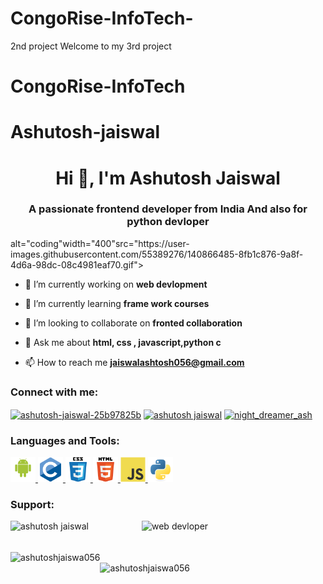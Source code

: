 # CongoRise-InfoTech-
2nd project
Welcome to my 3rd project
# CongoRise-InfoTech
# Ashutosh-jaiswal
<h1 align="center">Hi 👋, I'm Ashutosh Jaiswal</h1>
<h3 align="center">A passionate frontend developer from India And also for python devloper</h3>
<img align="right"> alt="coding"width="400"src="https://user-images.githubusercontent.com/55389276/140866485-8fb1c876-9a8f-4d6a-98dc-08c4981eaf70.gif"> 

- 🔭 I’m currently working on **web devlopment**

- 🌱 I’m currently learning **frame work courses**

- 👯 I’m looking to collaborate on **fronted collaboration**

- 💬 Ask me about **html, css , javascript,python c**

- 📫 How to reach me **jaiswalashtosh056@gmail.com**

<h3 align="left">Connect with me:</h3>
<p align="left">
<a href="https://linkedin.com/in/ashutosh-jaiswal-25b97825b" target="blank"><img align="center" src="https://raw.githubusercontent.com/rahuldkjain/github-profile-readme-generator/master/src/images/icons/Social/linked-in-alt.svg" alt="ashutosh-jaiswal-25b97825b" height="30" width="40" /></a>
<a href="https://fb.com/ashutosh jaiswal" target="blank"><img align="center" src="https://raw.githubusercontent.com/rahuldkjain/github-profile-readme-generator/master/src/images/icons/Social/facebook.svg" alt="ashutosh jaiswal" height="30" width="40" /></a>
<a href="https://instagram.com/night_dreamer_ash" target="blank"><img align="center" src="https://raw.githubusercontent.com/rahuldkjain/github-profile-readme-generator/master/src/images/icons/Social/instagram.svg" alt="night_dreamer_ash" height="30" width="40" /></a>
</p>

<h3 align="left">Languages and Tools:</h3>
<p align="left"> <a href="https://developer.android.com" target="_blank" rel="noreferrer"> <img src="https://raw.githubusercontent.com/devicons/devicon/master/icons/android/android-original-wordmark.svg" alt="android" width="40" height="40"/> </a> <a href="https://www.cprogramming.com/" target="_blank" rel="noreferrer"> <img src="https://raw.githubusercontent.com/devicons/devicon/master/icons/c/c-original.svg" alt="c" width="40" height="40"/> </a> <a href="https://www.w3schools.com/css/" target="_blank" rel="noreferrer"> <img src="https://raw.githubusercontent.com/devicons/devicon/master/icons/css3/css3-original-wordmark.svg" alt="css3" width="40" height="40"/> </a> <a href="https://www.w3.org/html/" target="_blank" rel="noreferrer"> <img src="https://raw.githubusercontent.com/devicons/devicon/master/icons/html5/html5-original-wordmark.svg" alt="html5" width="40" height="40"/> </a> <a href="https://developer.mozilla.org/en-US/docs/Web/JavaScript" target="_blank" rel="noreferrer"> <img src="https://raw.githubusercontent.com/devicons/devicon/master/icons/javascript/javascript-original.svg" alt="javascript" width="40" height="40"/> </a> <a href="https://www.python.org" target="_blank" rel="noreferrer"> <img src="https://raw.githubusercontent.com/devicons/devicon/master/icons/python/python-original.svg" alt="python" width="40" height="40"/> </a> </p>

<h3 align="left">Support:</h3>
<p><a href="https://www.buymeacoffee.com/ashutosh jaiswal"> <img align="left" src="https://cdn.buymeacoffee.com/buttons/v2/default-yellow.png" height="50" width="210" alt="ashutosh jaiswal" /></a><a href="https://ko-fi.com/web devloper"> <img align="left" src="https://cdn.ko-fi.com/cdn/kofi3.png?v=3" height="50" width="210" alt="web devloper" /></a></p><br><br>

<p><img align="left" src="https://github-readme-stats.vercel.app/api/top-langs?username=ashutoshjaiswa056&show_icons=true&locale=en&layout=compact" alt="ashutoshjaiswa056" /></p>

<p>&nbsp;<img align="center" src="https://github-readme-stats.vercel.app/api?username=ashutoshjaiswa056&show_icons=true&locale=en" alt="ashutoshjaiswa056" /></p>

